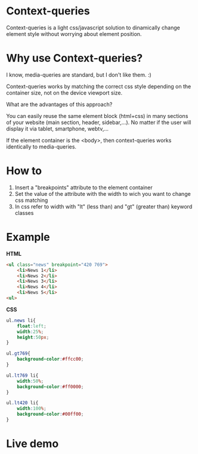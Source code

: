 Context-queries
===============

Context-queries is a light css/javascript solution to dinamically change element style without worrying about element position.

# Why use Context-queries?
I know, media-queries are standard, but I don't like them. :)

Context-queries works by matching the correct css style depending on the container size, not on the device viewport size.

What are the advantages of this approach?

You can easily reuse the same element block (html+css) in many sections of your website (main section, header, sidebar,...).
No matter if the user will display it via tablet, smartphone, webtv,...

If the element container is the &lt;body&gt;, then context-queries  works identically to media-queries.

# How to

1) Insert a "breakpoints" attribute to the element container<br>
2) Set the value of the attribute with the width to wich you want to change css matching<br>
3) In css refer to width with "lt" (less than) and "gt" (greater than) keyword classes<br>


# Example

<b>HTML</b>

```html
<ul class="news" breakpoint="420 769">
	<li>News 1</li>
	<li>News 2</li>
	<li>News 3</li>
	<li>News 4</li>
	<li>News 5</li>
<ul>
```

<b>CSS</b>

```css
ul.news li{
	float:left;
	width:25%;
	height:50px;
}

ul.gt769{
	background-color:#ffcc00;
}

ul.lt769 li{
	width:50%;
	background-color:#ff0000;
}

ul.lt420 li{
	width:100%;
	background-color:#00ff00;
}
```

# Live demo
	




